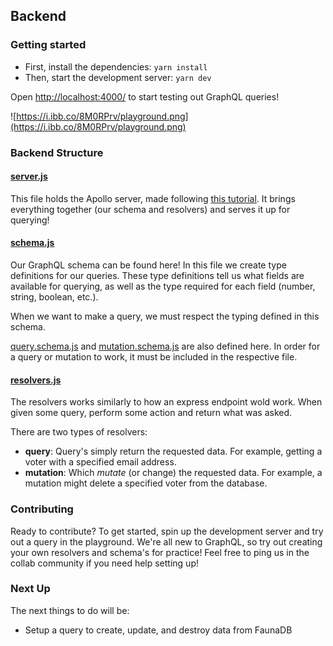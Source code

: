 ## Backend

### Getting started

- First, install the dependencies: `yarn install`
- Then, start the development server: `yarn dev`

Open [http://localhost:4000/](http://localhost:4000/) to start testing out GraphQL queries!

![https://i.ibb.co/8M0RPrv/playground.png](https://i.ibb.co/8M0RPrv/playground.png)

### Backend Structure

#### [server.js](https://github.com/aaspinwall/collab/blob/main/backend/server.js)

This file holds the Apollo server, made following [this tutorial](https://www.apollographql.com/docs/apollo-server/schema/schema/). It brings everything together (our schema and resolvers) and serves it up for querying!

#### [schema.js](https://github.com/aaspinwall/collab/blob/main/backend/schema/schema.root.js)

Our GraphQL schema can be found here! In this file we create type definitions for our queries. These type definitions tell us what fields are available for querying, as well as the type required for each field (number, string, boolean, etc.).

When we want to make a query, we must respect the typing defined in this schema.

[query.schema.js](https://github.com/aaspinwall/collab/blob/main/backend/schema/query.schema.js) and [mutation.schema.js](https://github.com/aaspinwall/collab/blob/main/backend/schema/mutation.schema.js) are also defined here. In order for a query or mutation to work, it must be included in the respective file.

#### [resolvers.js](https://github.com/aaspinwall/collab/blob/main/backend/resolvers/resolvers.root.js)

The resolvers works similarly to how an express endpoint wold work. When given some query, perform some action and return what was asked.

There are two types of resolvers:
- __query__: Query's simply return the requested data. For example, getting a voter with a specified email address.
- __mutation__: Which _mutate_ (or change) the requested data. For example, a mutation might delete a specified voter from the database.

### Contributing

Ready to contribute? To get started, spin up the development server and try out a query in the playground. We're all new to GraphQL, so try out creating your own resolvers and schema's for practice! Feel free to ping us in the collab community if you need help setting up!

### Next Up

The next things to do will be:

- Setup a query to create, update, and destroy data from FaunaDB
